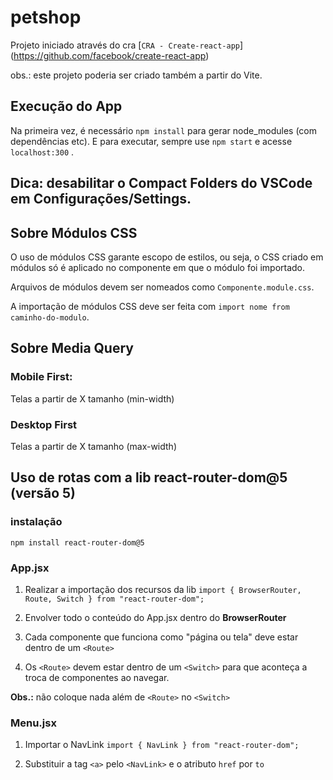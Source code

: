 # petshop

Projeto iniciado através do cra [`CRA - Create-react-app`] (https://github.com/facebook/create-react-app)

obs.: este projeto poderia ser criado também a partir do Vite.

## Execução do App

Na primeira vez, é necessário `npm install` para gerar node_modules (com dependências etc). E para executar, sempre use `npm start` e acesse `localhost:300` .

## Dica: desabilitar o Compact Folders do VSCode em Configurações/Settings.

## Sobre Módulos CSS

O uso de módulos CSS garante escopo de estilos, ou seja, o CSS criado em módulos só é aplicado no componente em que o módulo foi importado.

Arquivos de módulos devem ser nomeados como `Componente.module.css`.

A importação de módulos CSS deve ser feita com `import nome from caminho-do-modulo`.

## Sobre Media Query

### Mobile First:

Telas a partir de X tamanho (min-width)

### Desktop First

Telas a partir de X tamanho (max-width)

## Uso de rotas com a lib react-router-dom@5 (versão 5)

### instalação

`npm install react-router-dom@5`

### App.jsx

1.  Realizar a importação dos recursos da lib
    `import { BrowserRouter, Route, Switch } from "react-router-dom";`

2.  Envolver todo o conteúdo do App.jsx dentro do **BrowserRouter**

3.  Cada componente que funciona como "página ou tela" deve estar dentro de um `<Route>`

4.  Os `<Route>` devem estar dentro de um `<Switch>` para que aconteça a troca de componentes ao navegar.

**Obs.:** não coloque nada além de `<Route>` no `<Switch>`

### Menu.jsx

1.  Importar o NavLink
    `import { NavLink } from "react-router-dom";`

2.  Substituir a tag `<a>` pelo `<NavLink>` e o atributo `href` por `to`
